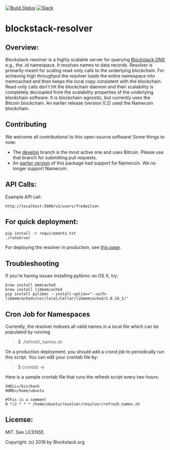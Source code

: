 [![Build Status](https://travis-ci.org/blockstack/blockstack-resolver.svg?branch=master)](https://travis-ci.org/blockstack/blockstack-resolver)
[![Slack](http://slack.blockstack.org/badge.svg)](http://slack.blockstack.org/)

blockstack-resolver
=======

## Overview:

Blockstack-resolver is a highly scalable server for querying
[Blockstack DNS](https://blockstack.org/docs/what-is-blockstack) e.g., the .id
namespace. It resolves names to data records. Resolver is
primarily meant for scaling read-only calls to the underlying blockchain.
For achieving high throughput the resolver loads the entire namespace into
memcached and then keeps the local copy consistent with the blockchain.
Read-only calls don't hit the blockchain daemon and their scalability is
completely decoupled from the scalability properties of the underlying
blockchain software. It is blockchain-agnostic, but currently uses the
Bitcoin blockchain. An earlier release (version 0.2) used the Namecoin blockchain.

## Contributing 

We welcome all contributions! to this open-source software! Some things to note: 

* The [develop](https://github.com/blockstack/resolver/tree/develop) branch is
the most active one and uses Bitcoin. Please use that branch for submitting
pull requests.
* An [earlier version](https://github.com/blockstack/resolver/releases/tag/v0.2)
of this package had support for Namecoin. We no longer support Namecoin.

## API Calls:

Example API call:

```
http://localhost:5000/v2/users/fredwilson
```

## For quick deployment:

```
pip install -r requirements.txt
./runserver
```

For deploying the resolver in production, see [this page](https://github.com/blockstack/resolver/tree/master/apache).

## Troubleshooting

If you're having issues installing pylibmc on OS X, try:

```
brew install memcached
brew install libmemcached
pip install pylibmc --install-option="--with-libmemcached=/usr/local/Cellar/libmemcached/1.0.18_1/"
```

## Cron Job for Namespaces

Currently, the resolver indexes all valid names in a local file which can be
populated by running
> $ ./refresh_names.sh

On a production deployment, you should add a crond job to periodically run this
script. You can edit your crontab file by:
> $ crontab -e

Here is a sample crontab file that runs the refresh script every two hours: 
```
SHELL=/bin/bash
HOME=/home/ubuntu

#This is a comment
0 */2 * * * /home/ubuntu/resolver/resolver/refresh_names.sh
```

## License:

MIT. See LICENSE.

Copyright: (c) 2016 by Blockstack.org
